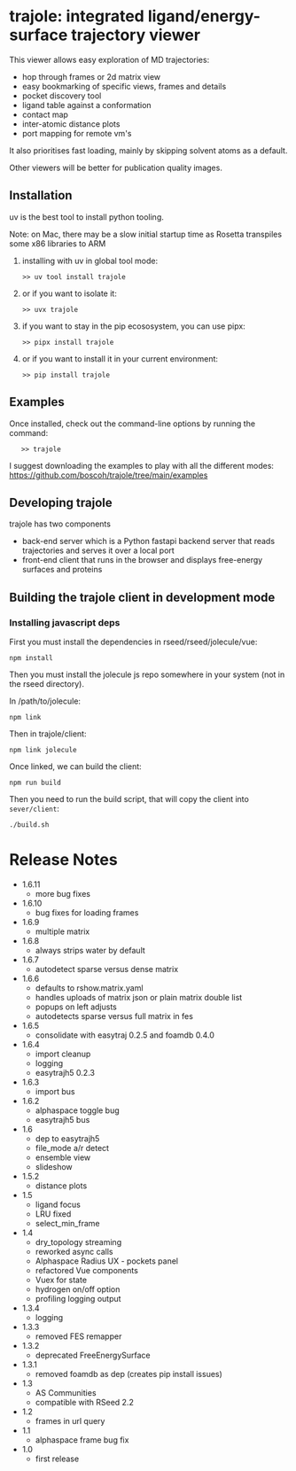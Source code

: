 
# trajole: integrated ligand/energy-surface trajectory viewer

This viewer allows easy exploration of MD trajectories:

- hop through frames or 2d matrix view 
- easy bookmarking of specific views, frames and details
- pocket discovery tool
- ligand table against a conformation
- contact map
- inter-atomic distance plots
- port mapping for remote vm's

It also prioritises fast loading, mainly by skipping solvent
atoms as a default.

Other viewers will be better for publication quality images.

## Installation

uv is the best tool to install python tooling.

Note: on Mac, there may be a slow initial startup time as Rosetta transpiles some x86 libraries to ARM

1. installing with uv in global tool mode:

       >> uv tool install trajole

2. or if you want to isolate it:

       >> uvx trajole

3. if you want to stay in the pip ecososystem, you can use pipx:

       >> pipx install trajole

4. or if you want to install it in your current environment:

       >> pip install trajole


## Examples

Once installed, check out the command-line options by running the command:

       >> trajole

I suggest downloading the examples to play with all the different
modes: https://github.com/boscoh/trajole/tree/main/examples

## Developing trajole

trajole has two components

- back-end server which is a Python fastapi backend server 
  that reads trajectories and serves it over a local port
- front-end client that runs in the browser and displays
  free-energy surfaces and proteins

## Building the trajole client in development mode

### Installing javascript deps

First you must install the dependencies in rseed/rseed/jolecule/vue:

    npm install

Then you must install the jolecule js repo somewhere in your system (not in the
rseed directory).

In /path/to/jolecule:

    npm link

Then in trajole/client:

    npm link jolecule

Once linked, we can build the client:

    npm run build

Then you need to run the build script, that will copy the client into
`sever/client`:

    ./build.sh


# Release Notes
- 1.6.11
  - more bug fixes
- 1.6.10
  - bug fixes for loading frames
- 1.6.9
  - multiple matrix
- 1.6.8
  - always strips water by default
- 1.6.7
  - autodetect sparse versus dense matrix
- 1.6.6
  - defaults to rshow.matrix.yaml
  - handles uploads of matrix json or plain matrix double list
  - popups on left adjusts
  - autodetects sparse versus full matrix in fes
- 1.6.5
  - consolidate with easytraj 0.2.5 and foamdb 0.4.0
- 1.6.4
  - import cleanup
  - logging
  - easytrajh5 0.2.3
- 1.6.3
  - import bus
- 1.6.2
  - alphaspace toggle bug
  - easytrajh5 bus
- 1.6
  - dep to easytrajh5
  - file_mode a/r detect
  - ensemble view
  - slideshow
- 1.5.2
  - distance plots
- 1.5
  - ligand focus
  - LRU fixed
  - select_min_frame
- 1.4
  - dry_topology streaming
  - reworked async calls
  - Alphaspace Radius UX - pockets panel
  - refactored Vue components
  - Vuex for state
  - hydrogen on/off option
  - profiling logging output
- 1.3.4
  - logging
- 1.3.3
  - removed FES remapper
- 1.3.2
  - deprecated FreeEnergySurface
- 1.3.1
  - removed foamdb as dep (creates pip install issues)
- 1.3
  - AS Communities
  - compatible with RSeed 2.2
- 1.2
    - frames in url query
- 1.1
  - alphaspace frame bug fix
- 1.0
  - first release


